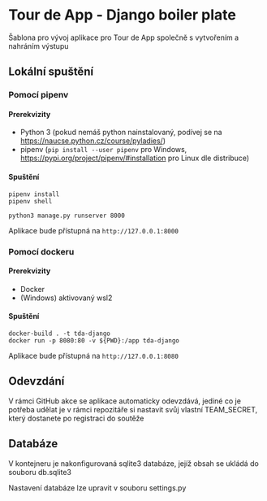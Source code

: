 # Tour de App - Django boiler plate

Šablona pro vývoj aplikace pro Tour de App společně s vytvořením a nahráním výstupu

## Lokální spuštění

### Pomocí pipenv

#### Prerekvizity
- Python 3 (pokud nemáš python nainstalovaný, podívej se na https://naucse.python.cz/course/pyladies/)
- pipenv (`pip install --user pipenv` pro Windows, https://pypi.org/project/pipenv/#installation pro Linux dle distribuce) 

#### Spuštění


```
pipenv install
pipenv shell
````

````
python3 manage.py runserver 8000
````
Aplikace bude přístupná na `http://127.0.0.1:8000`

### Pomocí dockeru 
#### Prerekvizity
- Docker
- (Windows) aktivovaný wsl2 

#### Spuštění
```
docker-build . -t tda-django
docker run -p 8080:80 -v ${PWD}:/app tda-django
```


Aplikace bude přístupná na `http://127.0.0.1:8080`

## Odevzdání
V rámci GitHub akce se aplikace automaticky odevzdává, jediné co je potřeba udělat je v rámci repozitáře si nastavit svůj vlastní TEAM\_SECRET, který dostanete po registraci do soutěže

## Databáze
V kontejneru je nakonfigurovaná sqlite3 databáze, jejíž obsah se ukládá do souboru
db.sqlite3

Nastavení databáze lze upravit v souboru settings.py
